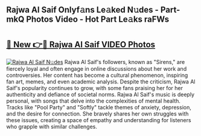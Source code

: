 ## Rajwa Al Saif Onlyf𝚊ns Le𝚊ked N𝚞des - Part-mkQ Photos Video - Hot Part Le𝚊ks raFWs

# <h2><a href="http://ac42130.deff.icu/?id=Rajwa+Al+Saif">🔗 New 👉🔴 Rajwa Al Saif VIDEO Photos</a></h2>

[![Rajwa Al Saif N𝚞des](https://i.imgur.com/rIISA9y.gif)](http://ac42130.deff.icu/?id=Rajwa+Al+Saif)
Rajwa Al Saif's followers, known as "Sirens," are fiercely loyal and often engage in online discussions about her work and controversies. Her content has become a cultural phenomenon, inspiring fan art, memes, and even academic analysis. Despite the criticism, Rajwa Al Saif's popularity continues to grow, with some fans praising her for her authenticity and defiance of societal norms. Rajwa Al Saif's music is deeply personal, with songs that delve into the complexities of mental health. Tracks like "Pool Party" and "Softly" tackle themes of anxiety, depression, and the desire for connection. She bravely shares her own struggles with these issues, creating a space of empathy and understanding for listeners who grapple with similar challenges.
